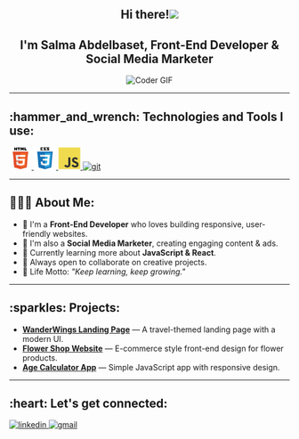 <h2 align="center">
   Hi there!<img src="https://user-images.githubusercontent.com/42378118/110234147-e3259600-7f4e-11eb-95be-0c4047144dea.gif" width="30"> 
</h2>

<h2 align="center">
  I'm Salma Abdelbaset, Front-End Developer & Social Media Marketer 
</h2>

<p align="center">
  <img src="https://media.giphy.com/media/SWoSkN6DxTszqIKEqv/giphy.gif" alt="Coder GIF" width="500">
</p>

---

<h2 align="left">:hammer_and_wrench: Technologies and Tools I use:</h2>
<p align="left">
    <a href="https://www.w3.org/html/" target="_blank"> 
      <img src="https://raw.githubusercontent.com/devicons/devicon/master/icons/html5/html5-original-wordmark.svg" alt="html5" width="40" height="40"/> 
    </a>
    <a href="https://www.w3schools.com/css/" target="_blank"> 
      <img src="https://raw.githubusercontent.com/devicons/devicon/master/icons/css3/css3-original-wordmark.svg" alt="css3" width="40" height="40"/> 
    </a>
    <a href="https://developer.mozilla.org/en-US/docs/Web/JavaScript" target="_blank"> 
      <img src="https://raw.githubusercontent.com/devicons/devicon/master/icons/javascript/javascript-original.svg" alt="javascript" width="40" height="40"/> 
    </a>
    <a href="https://git-scm.com/" target="_blank"> 
      <img src="https://www.vectorlogo.zone/logos/git-scm/git-scm-icon.svg" alt="git" width="40" height="40"/> 
    </a>
</p>

---

<h2 align="left">👩🏻‍💻 About Me:</h2>

- 🎨 I'm a **Front-End Developer** who loves building responsive, user-friendly websites.  
- 📱 I'm also a **Social Media Marketer**, creating engaging content & ads.  
- 🚀 Currently learning more about **JavaScript & React**.  
- 🤝 Always open to collaborate on creative projects.  
- 🌱 Life Motto: *"Keep learning, keep growing."*  

---

<h2 align="left">:sparkles: Projects:</h2>

-  [**WanderWings Landing Page**](#) — A travel-themed landing page with a modern UI.  
-  [**Flower Shop Website**](#) — E-commerce style front-end design for flower products.  
-  [**Age Calculator App**](#) — Simple JavaScript app with responsive design.  

---

<h2 align="left">:heart: Let's get connected:</h2>

<p align="left">
  <a href="https://www.linkedin.com/" target="_blank">
    <img src="https://img.icons8.com/color/48/000000/linkedin.png" alt="linkedin"/>
  </a>
  <a href="mailto:salma2542024@gmail.com">
    <img src="https://img.icons8.com/color/48/000000/gmail.png" alt="gmail"/>
  </a>
</p>
